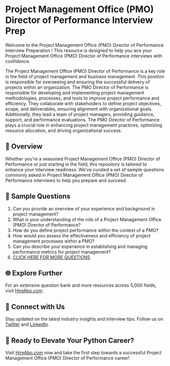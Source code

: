 # Project Management Office (PMO) Director of Performance Interview Prep

Welcome to the Project Management Office (PMO) Director of Performance Interview Preparation ! This resource is designed to help you ace your Project Management Office (PMO) Director of Performance interviews with confidence.

The Project Management Office (PMO) Director of Performance is a key role in the field of project management and business management. This position is responsible for overseeing and ensuring the successful delivery of projects within an organization. The PMO Director of Performance is responsible for developing and implementing project management methodologies, processes, and tools to improve project performance and efficiency. They collaborate with stakeholders to define project objectives, scope, and deliverables, ensuring alignment with organizational goals. Additionally, they lead a team of project managers, providing guidance, support, and performance evaluations. The PMO Director of Performance plays a crucial role in enhancing project management practices, optimizing resource allocation, and driving organizational success.

## 🚀 Overview

Whether you're a seasoned Project Management Office (PMO) Director of Performance or just starting in the field, this repository is tailored to enhance your interview readiness. We've curated a set of sample questions commonly asked in Project Management Office (PMO) Director of Performance interviews to help you prepare and succeed.

## 📝 Sample Questions

1. Can you provide an overview of your experience and background in project management?
2. What is your understanding of the role of a Project Management Office (PMO) Director of Performance?
3. How do you define project performance within the context of a PMO?
4. How would you assess the effectiveness and efficiency of project management processes within a PMO?
5. Can you describe your experience in establishing and managing performance metrics for project management?
6. [CLICK HERE FOR MORE QUESTIONS](https://hireabo.com/job/1_3_42/Project%20Management%20Office%20PMO%20Director%20of%20Performance)

## 🌐 Explore Further

For an extensive question bank and more resources across 5,000 fields, visit [HireAbo.com](https://www.hireabo.com).

## 📱 Connect with Us

Stay updated on the latest industry insights and interview tips. Follow us on [Twitter](https://twitter.com/hireabo) and [LinkedIn](https://www.linkedin.com/in/hire-abo-3609972a8/).

## 🚀 Ready to Elevate Your Python Career?

Visit [HireAbo.com](https://www.hireabo.com) now and take the first step towards a successful Project Management Office (PMO) Director of Performance career!